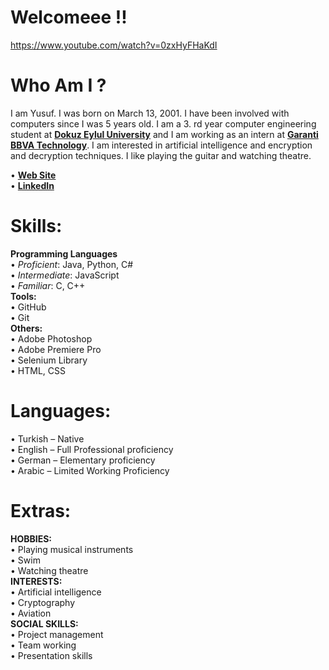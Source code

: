 # Welcomeee !!
https://www.youtube.com/watch?v=0zxHyFHaKdI

# Who Am I ?

 I am Yusuf. I was born on March 13, 2001. I have been involved with computers since I was 5 years old. I am a 3. rd year computer engineering student at [**Dokuz Eylul University**](https://www.deu.edu.tr/) and I am working as an intern at [**Garanti BBVA Technology**](https://www.garantibbvateknoloji.com.tr/). I am interested in artificial intelligence and encryption and decryption techniques. I like playing the guitar and watching theatre.

• [**Web Site**](https://gassaloglu.github.io/)\
• [**LinkedIn**](https://www.linkedin.com/in/gassaloglu/)

# **Skills:**
 **Programming Languages**\
 • _Proficient_: Java, Python, C#\
 • _Intermediate_: JavaScript\
• _Familiar_: C, C++\
**Tools:**\
 • GitHub\
 • Git\
**Others:**\
• Adobe Photoshop\
• Adobe Premiere Pro\
• Selenium Library\
• HTML, CSS

# Languages:
• Turkish – Native \
• English – Full Professional proficiency \
• German – Elementary proficiency \
• Arabic – Limited Working Proficiency
# Extras: 
**HOBBIES:**\
• Playing musical instruments \
• Swim \
• Watching theatre \
**INTERESTS:**\
• Artificial intelligence \
• Cryptography \
• Aviation \
**SOCIAL SKILLS:** \
• Project management \
• Team working \
• Presentation skills




<!--
**gassaloglu/gassaloglu** is a ✨ _special_ ✨ repository because its `README.md` (this file) appears on your GitHub profile.

Here are some ideas to get you started:

- 🔭 I’m currently working on ...
- 🌱 I’m currently learning ...
- 👯 I’m looking to collaborate on ...
- 🤔 I’m looking for help with ...
- 💬 Ask me about ...
- 📫 How to reach me: ...
- 😄 Pronouns: ...
- ⚡ Fun fact: ...
-->
